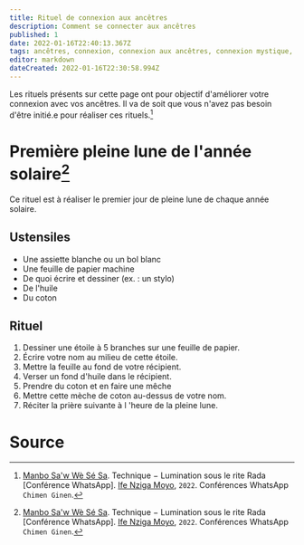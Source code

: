 ```yaml
---
title: Rituel de connexion aux ancêtres
description: Comment se connecter aux ancêtres
published: 1
date: 2022-01-16T22:40:13.367Z
tags: ancêtres, connexion, connexion aux ancêtres, connexion mystique, mysticisme
editor: markdown
dateCreated: 2022-01-16T22:30:58.994Z
---
```


Les rituels présents sur cette page ont pour objectif d'améliorer votre connexion avec vos ancêtres. Il va de soit que vous n'avez pas besoin d'être initié.e pour réaliser ces rituels.[^1]

# Première pleine lune de l'année solaire[^1]

Ce rituel est à réaliser le premier jour de pleine lune de chaque année solaire.

## Ustensiles

* Une assiette blanche ou un bol blanc
* Une feuille de papier machine
* De quoi écrire et dessiner (ex. : un stylo)
* De l'huile
* Du coton

## Rituel

1. Dessiner une étoile à 5 branches sur une feuille de papier.
2. Écrire votre nom au milieu de cette étoile.
3. Mettre la feuille au fond de votre récipient.
4. Verser un fond d'huile dans le récipient.
5. Prendre du coton et en faire une mêche
6. Mettre cette mèche de coton au-dessus de votre nom.
7. Réciter la prière suivante à l 'heure de la pleine lune.

# Source

[^1]:  [Manbo Sa'w Wè Sé Sa](https://www.facebook.com/rosmywaystv). Technique − Lumination sous le rite Rada [Conférence WhatsApp]. [Ife Nziga Moyo](https://www.facebook.com/IF%C3%89-Nzinga-Moyo-102447998373899/), `2022`. Conférences WhatsApp `Chimen Ginen`.